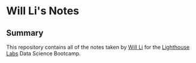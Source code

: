 # Will Li's Notes
## Summary

This repository contains all of the notes taken by [Will Li](https://github.com/willstonewill) for the [Lighthouse Labs](https://www.lighthouselabs.ca/) Data Science Bootcamp.